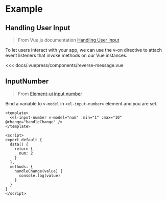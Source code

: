 # Example

<!-- markdownlint-disable MD033 -->

## Handling User Input

<demo-box title="Handling User Input" :js-res="['//unpkg.com/vue/dist/vue.js']">

> From Vue.js documentation [Handling User Input](https://vuejs.org/v2/guide/index.html#handling-user-input)

To let users interact with your app, we can use the v-on directive to attach event listeners that invoke methods on our Vue instances.

<reverse-message slot="demo" />

<div slot="code">

<<< docs/.vuepress/components/reverse-message.vue

</div>

</demo-box>

## InputNumber

<!-- prettier-ignore -->
<demo-box
  title="InputNumber"
  :js-res="[
    '//unpkg.com/vue/dist/vue.js',
    '//unpkg.com/element-ui@2.12.0/lib/index.js'
  ]"
  :css-res="['//unpkg.com/element-ui@2.12.0/lib/theme-chalk/index.css']">

> From [Element-ui input number](https://element.eleme.cn/#/en-US/component/input-number#basic-usage)

Bind a variable to `v-model` in `<el-input-number>` element and you are set.

<element-input-number slot="demo" />

<div slot="code">

```vue
<template>
  <el-input-number v-model="num" :min="1" :max="10" @change="handleChange" />
</template>

<script>
export default {
  data() {
    return {
      num: 2
    }
  },
  methods: {
    handleChange(value) {
      console.log(value)
    }
  }
}
</script>
```

</div>

</demo-box>
